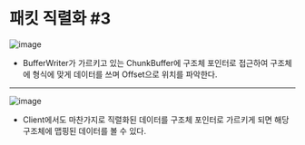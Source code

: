 # 패킷 직렬화 \#3
![image](https://user-images.githubusercontent.com/68372094/163942941-469a05d2-839b-4fa1-9b7e-c7c0c536d161.png)
* BufferWriter가 가르키고 있는 ChunkBuffer에 구조체 포인터로 접근하여 구조체에 형식에 맞게 데이터를 쓰며 Offset으로 위치를 파악한다.
***
![image](https://user-images.githubusercontent.com/68372094/163943250-3606767e-8fdb-4c27-aee2-77e9713bf796.png)
* Client에서도 마찬가지로 직렬화된 데이터를 구조체 포인터로 가르키게 되면 해당 구조체에 맵핑된 데이터를 볼 수 있다.
